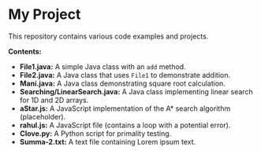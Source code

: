 # My Project

This repository contains various code examples and projects.

**Contents:**
- **File1.java:** A simple Java class with an `add` method.
- **File2.java:** A Java class that uses `File1` to demonstrate addition.
- **Mani.java:** A Java class demonstrating square root calculation.
- **Searching/LinearSearch.java:** A Java class implementing linear search for 1D and 2D arrays.
- **aStar.js:** A JavaScript implementation of the A* search algorithm (placeholder).
- **rahul.js:** A JavaScript file (contains a loop with a potential error).
- **Clove.py:** A Python script for primality testing.
- **Summa-2.txt:** A text file containing Lorem ipsum text.